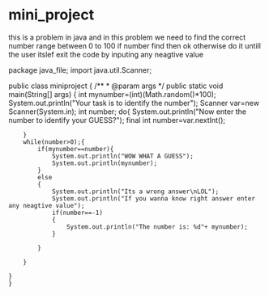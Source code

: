 # mini_project
this is a problem in java and in this problem we need to find the correct number range between 0 to 100 if number find then ok otherwise do it untill the user itslef exit the code by inputing any neagtive value 








package java_file;
import java.util.Scanner;

public class miniproject {
    /**
     * @param args
     */
    public static void main(String[] args)
    {
        int mynumber=(int)(Math.random()*100);
        System.out.println("Your task is to identify the number");
        Scanner var=new Scanner(System.in);
        int number;
        do{
            System.out.println("Now enter the number to identify your GUESS?");
            final int number=var.nextInt();

        }
        while(number>0);{
            if(mynumber==number){
                System.out.println("WOW WHAT A GUESS");
                System.out.println(mynumber);
            }
            else
            {
                System.out.println("Its a wrong answer\nLOL");
                System.out.println("If you wanna know right answer enter any neagtive value");
                if(number==-1) 
                {
                    System.out.println("The number is: %d"+ mynumber);
                }
                
            }
            
        }

    }
    }
    
